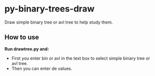 # py-binary-trees-draw
Draw simple binary tree or avl tree to help study them.

## How to use

**Run drawtree.py and:**

* First you enter bin or avl in the text box to select simple binary tree or avl tree. 
* Then you can enter de values.
